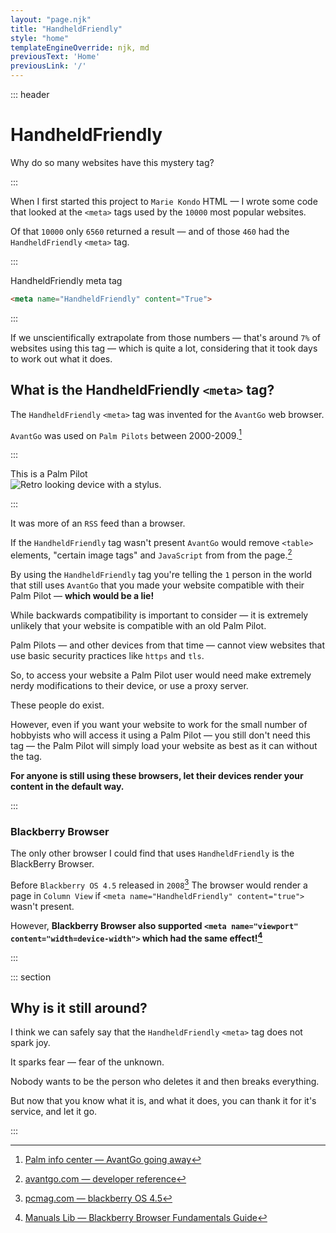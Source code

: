 ```yaml
---
layout: "page.njk"
title: "HandheldFriendly"
style: "home"
templateEngineOverride: njk, md
previousText: 'Home'
previousLink: '/'
---
```


::: header

<h1><span class="highlight">HandheldFriendly</span></h1>

<p><span class="highlight">Why do so many websites have this mystery tag?</span></p>

:::

When I first started this project to `Marie Kondo` HTML — I wrote some code that looked at the `<meta>` tags used by the `10000` most popular websites.

Of that `10000` only `6560` returned a result — and of those `460` had the `HandheldFriendly` `<meta>` tag.

::: 

<figcaption>HandheldFriendly meta&nbsp;tag</figcaption>

```html
<meta name="HandheldFriendly" content="True">
```
:::

If we unscientifically extrapolate from those numbers — that's around `7%` of websites using this tag — which is quite a lot, considering that it took days to work out what it does.

## What is the HandheldFriendly `<meta>` tag?

The `HandheldFriendly` `<meta>` tag was invented for the `AvantGo` web browser.


`AvantGo` was used on `Palm Pilots` between 2000-2009.[^1]

::: 

<figcaption>This is a Palm Pilot</figcaption>

<img src="/images/palm-pilot.png" alt="Retro looking device with a stylus." />

:::

It was more of an `RSS` feed than a browser. 

If the `HandheldFriendly` tag wasn't present `AvantGo` would remove `<table>` elements, "certain image tags" and `JavaScript` from from the page.[^2]

By using the `HandheldFriendly` tag you're telling the `1` person in the world that still uses `AvantGo` that you made your website compatible with their Palm Pilot — **which would be a lie!**

While backwards compatibility is important to consider — it is extremely unlikely that your website is compatible with an old Palm Pilot.

Palm Pilots — and other devices from that time — cannot view websites that use basic security practices like `https` and `tls`.

So, to access your website a Palm Pilot user would need make extremely nerdy modifications to their device, or use a proxy server.

These people do exist.

However, even if you want your website to work for the small number of hobbyists who will access it using a Palm Pilot — you still don't need this tag — the Palm Pilot will simply load your website as best as it can without the tag.

**For anyone is still using these browsers, let their devices render your content in the default way.**



:::

<figcaption>

<h3>Blackberry Browser</h3>

</figcaption>

<aside>

The only other browser I could find that uses `HandheldFriendly` is the BlackBerry Browser. 

Before `Blackberry OS 4.5` released in `2008`[^3] The browser would render a page in `Column View` if `<meta name="HandheldFriendly" content="true">` wasn't present. 

However, **Blackberry Browser also supported `<meta name="viewport" content="width=device-width">` which had the same effect![^4]**

</aside>

:::



::: section

## Why is it still around?

I think we can safely say that the `HandheldFriendly` `<meta>` tag does not spark joy.

It sparks fear — fear of the unknown.

Nobody wants to be the person who deletes it and then breaks everything.

But now that you know what it is, and what it does, you can thank it for it's service, and let it go.

:::

[^1]:[Palm info center — AvantGo going away](https://web.archive.org/web/20180614094913/http://www.palminfocenter.com/news/6884/avantgo-going-away/)
[^2]:[avantgo.com — developer reference](https://web.archive.org/web/20000903162014/http://avantgo.com/developer/reference/tutorials/jumpstart/jumpstart2.html#TOC3)
[^3]:[pcmag.com — blackberry OS 4.5](https://uk.pcmag.com/operating-systems/6564/blackberry-os-45)
[^4]:[Manuals Lib — Blackberry Browser Fundamentals Guide](https://www.manualslib.com/manual/368374/Blackberry-Browser-Version-4-7-0-Fundamentals-Guide.html?page=18#manual)
